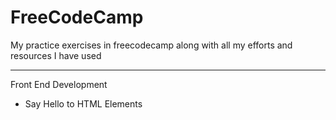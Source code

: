 # FreeCodeCamp
My practice exercises in freecodecamp along with all my efforts and resources I have used

-------------
Front End Development

- Say Hello to HTML Elements
